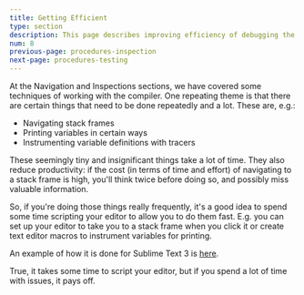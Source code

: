 ```yaml
---
title: Getting Efficient
type: section
description: This page describes improving efficiency of debugging the Scala 3 compiler.
num: 8
previous-page: procedures-inspection
next-page: procedures-testing
---
```


At the Navigation and Inspections sections, we have covered some techniques of working with the compiler. One repeating theme is that there are certain things that need to be done repeatedly and a lot. These are, e.g.:

- Navigating stack frames
- Printing variables in certain ways
- Instrumenting variable definitions with tracers

These seemingly tiny and insignificant things take a lot of time. They also reduce productivity: if the cost (in terms of time and effort) of navigating to a stack frame is high, you'll think twice before doing so, and possibly miss valuable information.

So, if you're doing those things really frequently, it's a good idea to spend some time scripting your editor to allow you to do them fast. E.g. you can set up your editor to take you to a stack frame when you click it or create text editor macros to instrument variables for printing.

An example of how it is done for Sublime Text 3 is [here](https://github.com/anatoliykmetyuk/scala-debug-sublime).

True, it takes some time to script your editor, but if you spend a lot of time with issues, it pays off.
